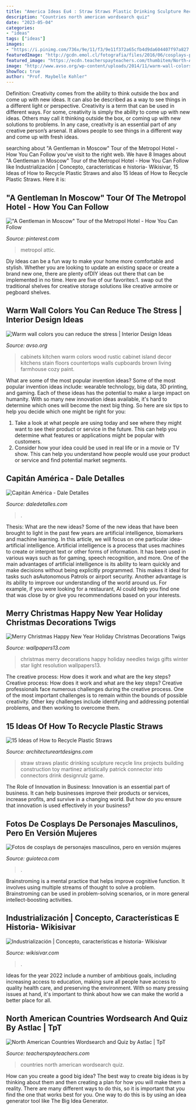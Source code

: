 ```yaml
---
title: "America Ideas Eu4 : Straw Straws Plastic Drinking Sculpture Recycle Linx Projects Building Construction Toy Martinez Artistically Patrick Connector Into Connectors Drink Designrulz Game"
description: "Countries north american wordsearch quiz"
date: "2023-05-04"
categories:
- "ideas"
tags: ["ideas"]
images:
- "https://i.pinimg.com/736x/9e/11/f3/9e11f372a65cfb4d9da604407f97a827.jpg"
featuredImage: "http://gcdn.emol.cl/fotografia/files/2016/06/cosplays-personajes-femeninos13.jpg"
featured_image: "https://ecdn.teacherspayteachers.com/thumbitem/North-American-Countries-Wordsearch-3425230-1529781740/original-3425230-2.jpg"
image: "http://www.avso.org/wp-content/uploads/2014/11/warm-wall-colors-you-can-reduce-the-stress-1415179071.jpg"
ShowToc: true
author: "Prof. Maybelle Kohler"
---
```



Definition: Creativity comes from the ability to think outside the box and come up with new ideas. It can also be described as a way to see things in a different light or perspective.
Creativity is a term that can be used in different ways. For some, creativity is simply the ability to come up with new ideas. Others may call it thinking outside the box, or coming up with new solutions to problems. In any case, creativity is an essential part of any creative person’s arsenal. It allows people to see things in a different way and come up with fresh ideas.

	

		
searching about &quot;A Gentleman in Moscow&quot; Tour of the Metropol Hotel - How You Can Follow you've visit to the right web. We have 8 Images about &quot;A Gentleman in Moscow&quot; Tour of the Metropol Hotel - How You Can Follow like Industrialización | Concepto, características e historia- Wikisivar, 15 Ideas of How to Recycle Plastic Straws and also 15 Ideas of How to Recycle Plastic Straws. Here it is:
		
    
## &quot;A Gentleman In Moscow&quot; Tour Of The Metropol Hotel - How You Can Follow

<img loading=lazy src="https://i.pinimg.com/736x/9e/11/f3/9e11f372a65cfb4d9da604407f97a827.jpg" onerror="this.onerror=null;this.src='https://tse2.mm.bing.net/th?id=OIP.VEvWsE0D7OBmRzTEKCIVKgHaE8&amp;pid=15.1';" alt="&quot;A Gentleman in Moscow&quot; Tour of the Metropol Hotel - How You Can Follow">

_Source: pinterest.com_

>metropol attic. 

	

Diy Ideas can be a fun way to make your home more comfortable and stylish. Whether you are looking to update an existing space or create a brand new one, there are plenty ofDIY ideas out there that can be implemented in no time. Here are five of our favorites:1. swap out the traditional shelves for creative storage solutions like creative armoire or pegboard shelves.
    
## Warm Wall Colors You Can Reduce The Stress | Interior Design Ideas

<img loading=lazy src="http://www.avso.org/wp-content/uploads/2014/11/warm-wall-colors-you-can-reduce-the-stress-1415179071.jpg" onerror="this.onerror=null;this.src='https://tse2.mm.bing.net/th?id=OIP.tt86A4lJB7okXtDici_bGwHaJ6&amp;pid=15.1';" alt="Warm wall colors you can reduce the stress | Interior Design Ideas">

_Source: avso.org_

>cabinets kitchen warm colors wood rustic cabinet island decor kitchens stain floors countertops walls cupboards brown living farmhouse cozy paint. 

	

What are some of the most popular invention ideas?
Some of the most popular invention ideas include: wearable technology, big data, 3D printing, and gaming. Each of these ideas has the potential to make a large impact on humanity. With so many new innovation ideas available, it's hard to determine which ones will become the next big thing. So here are six tips to help you decide which one might be right for you: 
1) Take a look at what people are using today and see where they might want to see their product or service in the future. This can help you determine what features or applications might be popular with customers. 
2) Consider how your idea could be used in real life or in a movie or TV show. This can help you understand how people would use your product or service and find potential market segments.

    
## Capitán América - Dale Detalles

<img loading=lazy src="https://i2.wp.com/www.daledetalles.com/wp-content/uploads/2016/06/6-3.jpg" onerror="this.onerror=null;this.src='https://tse1.mm.bing.net/th?id=OIP.m0GY2cn9IbJb4NPU7rBNCgHaJ4&amp;pid=15.1';" alt="Capitán América - Dale Detalles">

_Source: daledetalles.com_

>. 

	

Thesis: What are the new ideas?
Some of the new ideas that have been brought to light in the past few years are artificial intelligence, biomarkers and machine learning. In this article, we will focus on one particular idea- artificial intelligence. Artificial intelligence is a process that uses machines to create or interpret text or other forms of information. It has been used in various ways such as for gaming, speech recognition, and more. 
One of the main advantages of artificial intelligence is its ability to learn quickly and make decisions without being explicitly programmed. This makes it ideal for tasks such asAutonomous Patrols or airport security. Another advantage is its ability to improve our understanding of the world around us. For example, if you were looking for a restaurant, AI could help you find one that was close by or give you recommendations based on your interests.

    
## Merry Christmas Happy New Year Holiday Christmas Decorations Twigs

<img loading=lazy src="http://www.wallpapers13.com/wp-content/uploads/2016/12/Merry-Christmas-Happy-New-Year-holiday-Christmas-decorations-Twigs-Needles-Gifts-Star-Light-Winter-Holiday-Wallpaper-HD-5120x3200.jpg" onerror="this.onerror=null;this.src='https://tse4.mm.bing.net/th?id=OIP.eNI2wjJ5o45DbKm7zU_VNAHaEo&amp;pid=15.1';" alt="Merry Christmas Happy New Year Holiday Christmas Decorations Twigs">

_Source: wallpapers13.com_

>christmas merry decorations happy holiday needles twigs gifts winter star light resolution wallpapers13. 

	

The creative process: How does it work and what are the key steps?
Creative process: How does it work and what are the key steps?
Creative professionals face numerous challenges during the creative process. One of the most important challenges is to remain within the bounds of possible creativity. Other key challenges include identifying and addressing potential problems, and then working to overcome them.

    
## 15 Ideas Of How To Recycle Plastic Straws

<img loading=lazy src="https://www.architectureartdesigns.com/wp-content/uploads/2013/02/Drink-Straw-DIY-ArchitectureArtDesigns-28.jpg" onerror="this.onerror=null;this.src='https://tse4.mm.bing.net/th?id=OIP.e-aCCS4MnAIZftLuzBFjQQHaJ4&amp;pid=15.1';" alt="15 Ideas of How to Recycle Plastic Straws">

_Source: architectureartdesigns.com_

>straw straws plastic drinking sculpture recycle linx projects building construction toy martinez artistically patrick connector into connectors drink designrulz game. 

	

The Role of Innovation in Business:
Innovation is an essential part of business. It can help businesses improve their products or services, increase profits, and survive in a changing world. But how do you ensure that innovation is used effectively in your business?

    
## Fotos De Cosplays De Personajes Masculinos, Pero En Versión Mujeres

<img loading=lazy src="http://gcdn.emol.cl/fotografia/files/2016/06/cosplays-personajes-femeninos13.jpg" onerror="this.onerror=null;this.src='https://tse1.mm.bing.net/th?id=OIP.3TRlD_5xryRo-ypouZj5zQHaLL&amp;pid=15.1';" alt="Fotos de cosplays de personajes masculinos, pero en versión mujeres">

_Source: guioteca.com_

>. 

	

Brainstroming is a mental practice that helps improve cognitive function. It involves using multiple streams of thought to solve a problem. Brainstroming can be used in problem-solving scenarios, or in more general intellect-boosting activities.

    
## Industrialización | Concepto, Características E Historia- Wikisivar

<img loading=lazy src="https://wikisivar.com/wp-content/uploads/2021/06/industrializacion-fabricas.jpg2_.jpg" onerror="this.onerror=null;this.src='https://tse3.mm.bing.net/th?id=OIP.9RUozuiCliBZeYLYxQyBygHaEo&amp;pid=15.1';" alt="Industrialización | Concepto, características e historia- Wikisivar">

_Source: wikisivar.com_

>. 

	

Ideas for the year 2022 include a number of ambitious goals, including increasing access to education, making sure all people have access to quality health care, and preserving the environment. With so many pressing issues at hand, it's important to think about how we can make the world a better place for all.

    
## North American Countries Wordsearch And Quiz By Astlac | TpT

<img loading=lazy src="https://ecdn.teacherspayteachers.com/thumbitem/North-American-Countries-Wordsearch-3425230-1529781740/original-3425230-2.jpg" onerror="this.onerror=null;this.src='https://tse2.mm.bing.net/th?id=OIP.YfTDjWxQaGGW5fLQMeFJsQAAAA&amp;pid=15.1';" alt="North American Countries Wordsearch and Quiz by Astlac | TpT">

_Source: teacherspayteachers.com_

>countries north american wordsearch quiz. 

	

How can you create a good big idea?
The best way to create big ideas is by thinking about them and then creating a plan for how you will make them a reality. There are many different ways to do this, so it is important that you find the one that works best for you. One way to do this is by using an idea generator tool like The Big Idea Generator.

